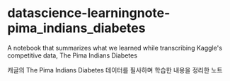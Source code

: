 # datascience-learningnote-pima_indians_diabetes
A notebook that summarizes what we learned while transcribing Kaggle's competitive data, The Pima Indians Diabetes

캐글의 The Pima Indians Diabetes 데이터를 필사하며 학습한 내용을 정리한 노트
